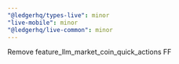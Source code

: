 ```yaml
---
"@ledgerhq/types-live": minor
"live-mobile": minor
"@ledgerhq/live-common": minor
---
```


Remove feature_llm_market_coin_quick_actions FF
